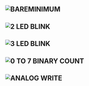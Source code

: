 ## ![BAREMINIMUM](https://github.com/sayalikarnewar/arduino_series/blob/main/BareMinimum)

## ![2 LED BLINK](https://github.com/sayalikarnewar/arduino_series/blob/main/2led_blink)

## ![3 LED BLINK](https://github.com/sayalikarnewar/arduino_series/blob/main/3led_blink)

## ![0 TO 7 BINARY COUNT](https://github.com/sayalikarnewar/arduino_series/blob/main/Binary)

## ![ANALOG WRITE](https://github.com/sayalikarnewar/arduino_series/blob/main/AnalogWrite)
